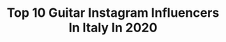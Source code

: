 ---
title: Top 10 Guitar Instagram Influencers In Italy In 2020
description: >-
  Find top guitar Instagram influencers in Italy in 2020. Most popular hashtags: #guitarsolo #music #live #concert.
platform: Instagram
profiles:
  - username: "experience_jimi"
    fullname: >-
      experience_jimi
    location: "Italy"
    followers: 11375
    engagement: 1258
    commentsToLikes: 0.059186
    id: ck0w622b46jpz0i19nnykqx1o
    verified: false
    hashtags: "#guitarporn, #artwork, #iorestoacasa, #straturday"
  - username: "thaliabellazecca"
    fullname: >-
      Thalìa Bellazecca
    location: "Italy"
    followers: 9200
    engagement: 1745
    commentsToLikes: 0.040941
    id: ck8t531iv8nrp0j78jmab8d7e
    verified: false
    hashtags: "#italianwomentribute, #repost, #powermetalband, #photographer"
  - username: "nixenomorph"
    fullname: >-
      Martina Nixe Riva 🎸
    location: "Italy"
    followers: 16086
    engagement: 1508
    commentsToLikes: 0.039125
    id: ck8syt1rplwcv0j78q6yo4n1p
    verified: false
    hashtags: "#killstar, #obliviumofficial, #backstagevideo, #metalheads"
  - username: "dd_lacuna"
    fullname: >-
      DIego “didi” Cavallotti
    location: "Italy"
    followers: 16232
    engagement: 847
    commentsToLikes: 0.028663
    id: ck14gl6bd5rev0i19b6zqstr9
    verified: true
    hashtags: "#dd, #biliardo, #winter, #qanda"
  - username: "sylvyaboschiero"
    fullname: >-
      Silvia
    location: "Italy"
    followers: 6262
    engagement: 1398
    commentsToLikes: 0.014768
    id: ck15uwyoaowfj0i19lz70k93f
    verified: false
    hashtags: "#deanmarkleyusa, #guitarimprovisation, #femaleguitarplayer, #monkey"
  - username: "fra_cant"
    fullname: >-
      Francesco Cantoro
    location: "Italy"
    followers: 8483
    engagement: 1269
    commentsToLikes: 0.072396
    id: ck5cc59qngqxp0i11wkr39ens
    verified: false
    hashtags: "#elixirstrings, #brillantmusicians, #guitarporn, #acousticguitars"
  - username: "matteo_mancuso96"
    fullname: >-
      Matteo Mancuso
    location: "Italy"
    followers: 21191
    engagement: 1260
    commentsToLikes: 0.033576
    id: ck135hi6m1g4r0i19i4bgmklw
    verified: false
    hashtags: "#capozafferano, #iorestoacasa, #guitarduo, #ekosg"
  - username: "simonasansovini"
    fullname: >-
      Simona Sansovini
    location: "Italy"
    followers: 101118
    engagement: 393
    commentsToLikes: 0.043064
    id: ck0tzzp0js5uw0i19jrejhow7
    verified: false
    hashtags: "#freddieking, #100k, #thankyou, #duaneallman"
  - username: "lilyafshar.official"
    fullname: >-
      Lily Afsharلیلی افشار
    location: "Italy"
    followers: 19608
    engagement: 925
    commentsToLikes: 0.000025
    id: ck5bvq8pfk6jo0i11wcdpqgfd
    verified: false
    hashtags: "#blair, #memphis, #usa, #women"
  - username: "giacomoturra"
    fullname: >-
      JMT
    location: "Italy"
    followers: 22321
    engagement: 1004
    commentsToLikes: 0.051510
    id: ck5zmo7b0mwx80i14i49bvt2y
    verified: false
    hashtags: ""
---